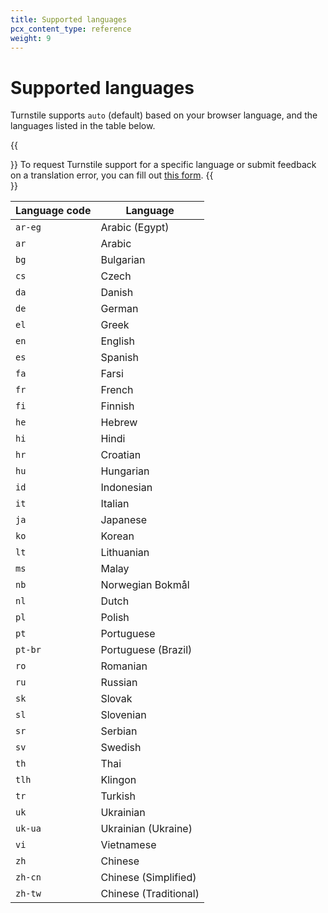 ```yaml
---
title: Supported languages
pcx_content_type: reference
weight: 9
---
```


# Supported languages

Turnstile supports `auto` (default) based on your browser language, and the languages listed in the table below.

{{<Aside type="note">}}
To request Turnstile support for a specific language or submit feedback on a translation error, you can fill out [this form]().
{{</Aside>}}

| Language code | Language |
| --- | --- |
| `ar-eg` | Arabic (Egypt) |
| `ar` | Arabic |
| `bg` | Bulgarian |
| `cs` | Czech |
| `da` | Danish |
| `de` | German |
| `el` | Greek |
| `en` | English |
| `es` | Spanish |
| `fa` | Farsi |
| `fr` | French |
| `fi` | Finnish |
| `he` | Hebrew |
| `hi` | Hindi |
| `hr` | Croatian |
| `hu` | Hungarian |
| `id` | Indonesian |
| `it` | Italian |
| `ja` | Japanese |
| `ko` | Korean |
| `lt` | Lithuanian |
| `ms` | Malay |
| `nb` | Norwegian Bokmål |
| `nl` | Dutch |
| `pl` | Polish |
| `pt` | Portuguese |
| `pt-br` | Portuguese (Brazil) |
| `ro` | Romanian |
| `ru` | Russian |
| `sk` | Slovak |
| `sl` | Slovenian |
| `sr` | Serbian |
| `sv` | Swedish |
| `th` | Thai |
| `tlh` | Klingon |
| `tr` | Turkish |
| `uk` | Ukrainian |
| `uk-ua` | Ukrainian (Ukraine) |
| `vi` | Vietnamese |
| `zh` | Chinese |
| `zh-cn` | Chinese (Simplified) |
| `zh-tw` | Chinese (Traditional) |
